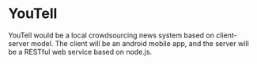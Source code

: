# YouTell

YouTell would be a local crowdsourcing news system based on client-server model. The client will be an android mobile app, and the server will be a RESTful web service based on node.js.
